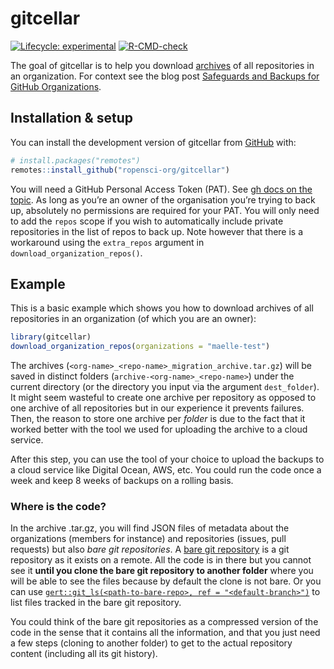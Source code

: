 
<!-- README.md is generated from README.Rmd. Please edit that file -->

# gitcellar

<!-- badges: start -->

[![Lifecycle:
experimental](https://img.shields.io/badge/lifecycle-experimental-orange.svg)](https://lifecycle.r-lib.org/articles/stages.html#experimental)
[![R-CMD-check](https://github.com/ropensci-org/gitcellar/workflows/R-CMD-check/badge.svg)](https://github.com/ropensci-org/gitcellar/actions)
<!-- badges: end -->

The goal of gitcellar is to help you download
[archives](https://docs.github.com/en/repositories/archiving-a-github-repository/backing-up-a-repository)
of all repositories in an organization. For context see the blog post
[Safeguards and Backups for GitHub
Organizations](https://ropensci.org/blog/2022/03/22/safeguards-and-backups-for-github-organizations/).

## Installation & setup

You can install the development version of gitcellar from
[GitHub](https://github.com/) with:

``` r
# install.packages("remotes")
remotes::install_github("ropensci-org/gitcellar")
```

You will need a GitHub Personal Access Token (PAT). See [gh docs on the
topic](https://gh.r-lib.org/articles/managing-personal-access-tokens.html).
As long as you’re an owner of the organisation you’re trying to back up,
absolutely no permissions are required for your PAT. You will only need
to add the `repos` scope if you wish to automatically include private
repositories in the list of repos to back up. Note however that there is
a workaround using the `extra_repos` argument in
`download_organization_repos()`.

## Example

This is a basic example which shows you how to download archives of all
repositories in an organization (of which you are an owner):

``` r
library(gitcellar)
download_organization_repos(organizations = "maelle-test")
```

The archives (`<org-name>_<repo-name>_migration_archive.tar.gz`) will be
saved in distinct folders (`archive-<org-name>_<repo-name>`) under the
current directory (or the directory you input via the argument
`dest_folder`). It might seem wasteful to create one archive per
repository as opposed to one archive of all repositories but in our
experience it prevents failures. Then, the reason to store one archive
per *folder* is due to the fact that it worked better with the tool we
used for uploading the archive to a cloud service.

After this step, you can use the tool of your choice to upload the
backups to a cloud service like Digital Ocean, AWS, etc. You could run
the code once a week and keep 8 weeks of backups on a rolling basis.

### Where is the code?

In the archive .tar.gz, you will find JSON files of metadata about the
organizations (members for instance) and repositories (issues, pull
requests) but also *bare git repositories*. A [bare git
repository](https://www.theserverside.com/blog/Coffee-Talk-Java-News-Stories-and-Opinions/What-is-a-bare-git-repository)
is a git repository as it exists on a remote. All the code is in there
but you cannot see it **until you clone the bare git repository to
another folder** where you will be able to see the files because by
default the clone is not bare. Or you can use
[`gert::git_ls(<path-to-bare-repo>, ref = "<default-branch>")`](https://docs.ropensci.org/gert/reference/git_commit.html)
to list files tracked in the bare git repository.

You could think of the bare git repositories as a compressed version of
the code in the sense that it contains all the information, and that you
just need a few steps (cloning to another folder) to get to the actual
repository content (including all its git history).
